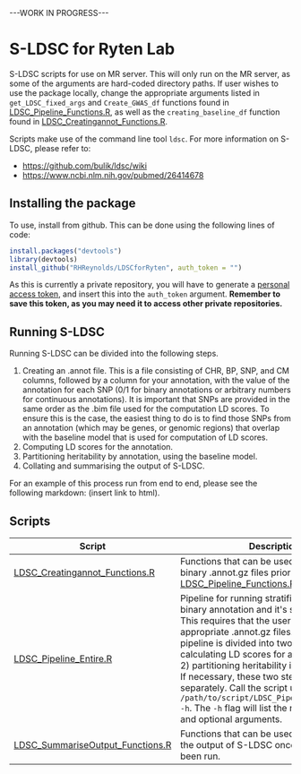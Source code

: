 ---WORK IN PROGRESS---

# S-LDSC for Ryten Lab
S-LDSC scripts for use on MR server. This will only run on the MR server, as some of the arguments are hard-coded directory paths. If user wishes to use the package locally, change the appropriate arguments listed in `get_LDSC_fixed_args` and `Create_GWAS_df` functions found in [LDSC_Pipeline_Functions.R](R/LDSC_Pipeline_Functions.R), as well as the `creating_baseline_df` function found in [LDSC_Creatingannot_Functions.R](R/LDSC_Creatingannot_Functions.R).

Scripts make use of the command line tool `ldsc`. For more information on S-LDSC, please refer to: 
- https://github.com/bulik/ldsc/wiki
- https://www.ncbi.nlm.nih.gov/pubmed/26414678

## Installing the package
To use, install from github. This can be done using the following lines of code:

``` r
install.packages("devtools")
library(devtools)
install_github("RHReynolds/LDSCforRyten", auth_token = "")
```

As this is currently a private repository, you will have to generate a [personal access token](https://help.github.com/en/articles/creating-a-personal-access-token-for-the-command-line), and insert this into the ```auth_token``` argument. **Remember to save this token, as you may need it to access other private repositories.**

## Running S-LDSC
Running S-LDSC can be divided into the following steps.
1. Creating an .annot file. This is a file consisting of CHR, BP, SNP, and CM columns, followed by a column for your annotation, with the value of the annotation for each SNP (0/1 for binary annotations or arbitrary numbers for continuous annotations). It is important that SNPs are provided in the same order as the .bim file used for the computation LD scores. To ensure this is the case, the easiest thing to do is to find those SNPs from an annotation (which may be genes, or genomic regions) that overlap with the baseline model that is used for computation of LD scores. 
2. Computing LD scores for the annotation.
3. Partitioning heritability by annotation, using the baseline model.
4. Collating and summarising the output of S-LDSC.

For an example of this process run from end to end, please see the following markdown: (insert link to html).

## Scripts

Script | Description | Author(s)
------ | ----------- | ---------
[LDSC_Creatingannot_Functions.R](R/LDSC_Creatingannot_Functions.R) | Functions that can be used for creating binary .annot.gz files prior to running [LDSC_Pipeline_Functions.R](R/LDSC_Pipeline_Functions.R). | RHR
[LDSC_Pipeline_Entire.R](pipelines/LDSC_Pipeline_Entire.R) | Pipeline for running stratified LDSC with a binary annotation and it's subcategories. This requires that the user has created the appropriate .annot.gz files. Note that this pipeline is divided into two steps: 1) calculating LD scores for an annotation and 2) partitioning heritability in the annotation. If necessary, these two steps can be run separately. Call the script using: `Rscript /path/to/script/LDSC_Pipeline_Functions.R -h`. The `-h` flag will list the required inputs and optional arguments. | RHR
[LDSC_SummariseOutput_Functions.R](R/LDSC_SummariseOutput_Functions.R) | Functions that can be used to summarise the output of S-LDSC once pipeline has been run. | RHR
